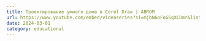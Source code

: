 ```yaml
---
title: Проектирование умного дома в Corel Draw | ABROM
url: https://www.youtube.com/embed/videoseries?si=mjbN6oFoG5qXCDmr&list=PL65qywpig4-VPe5LBvRvdE59tlQbDpDvL
date: 2024-03-01
category: educational
---
```

